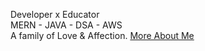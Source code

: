 Developer  x  Educator <br>MERN - JAVA - DSA - AWS<br>A family of Love & Affection.
[More About Me](#https://anuragaffection.gklite.in)


